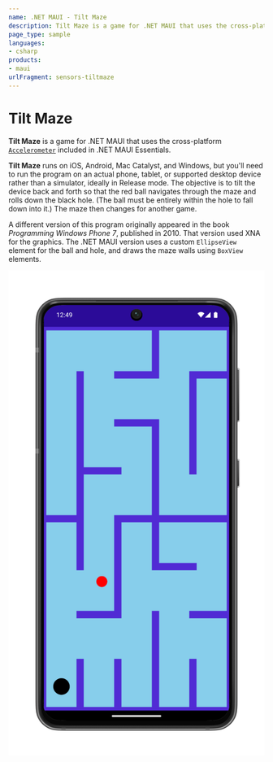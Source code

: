 ```yaml
---
name: .NET MAUI - Tilt Maze
description: Tilt Maze is a game for .NET MAUI that uses the cross-platform Accelerometer included in .NET MAUI Essentials.
page_type: sample
languages:
- csharp
products:
- maui
urlFragment: sensors-tiltmaze
---
```

# Tilt Maze

**Tilt Maze** is a game for .NET MAUI that uses the cross-platform [`Accelerometer`](https://learn.microsoft.com/dotnet/maui/platform-integration/device/sensors/accelerometer?view=net-maui-9.0) included in .NET MAUI Essentials.

**Tilt Maze** runs on iOS, Android, Mac Catalyst, and Windows, but you'll need to run the program on an actual phone, tablet, or supported desktop device rather than a simulator, ideally in Release mode. The objective is to tilt the device back and forth so that the red ball navigates through the maze and rolls down the black hole. (The ball must be entirely within the hole to fall down into it.) The maze then changes for another game.

A different version of this program originally appeared in the book _Programming Windows Phone 7_, published in 2010. That version used XNA for the graphics. The .NET MAUI version uses a custom `EllipseView` element for the ball and hole, and draws the maze walls using `BoxView` elements.

![Tilt Maze application screenshot](Screenshots/tilt-maze.png "Tilt Maze application screenshot")
